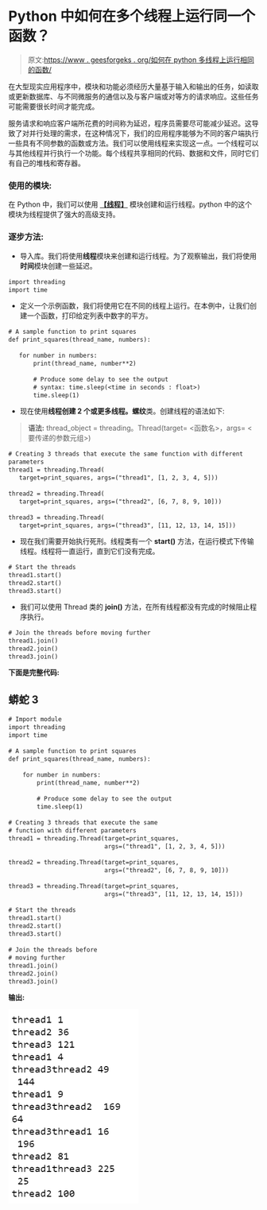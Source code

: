 # Python 中如何在多个线程上运行同一个函数？

> 原文:[https://www . geesforgeks . org/如何在 python 多线程上运行相同的函数/](https://www.geeksforgeeks.org/how-to-run-same-function-on-multiple-threads-in-python/)

在大型现实应用程序中，模块和功能必须经历大量基于输入和输出的任务，如读取或更新数据库、与不同微服务的通信以及与客户端或对等方的请求响应。这些任务可能需要很长时间才能完成。

服务请求和响应客户端所花费的时间称为延迟，程序员需要尽可能减少延迟。这导致了对并行处理的需求，在这种情况下，我们的应用程序能够为不同的客户端执行一些具有不同参数的函数或方法。我们可以使用线程来实现这一点。一个线程可以与其他线程并行执行一个功能。每个线程共享相同的代码、数据和文件，同时它们有自己的堆栈和寄存器。

### 使用的模块:

在 Python 中，我们可以使用 [**【线程】**](https://www.geeksforgeeks.org/thread-based-parallelism-python/) 模块创建和运行线程。python 中的这个模块为线程提供了强大的高级支持。

### 逐步方法:

*   导入库。我们将使用**线程**模块来创建和运行线程。为了观察输出，我们将使用**时间**模块创建一些延迟。

```
import threading
import time
```

*   定义一个示例函数，我们将使用它在不同的线程上运行。在本例中，让我们创建一个函数，打印给定列表中数字的平方。

```
# A sample function to print squares
def print_squares(thread_name, numbers):

   for number in numbers:
       print(thread_name, number**2)

       # Produce some delay to see the output
       # syntax: time.sleep(<time in seconds : float>)
       time.sleep(1)
```

*   现在使用**线程创建 2 个或更多线程。螺纹**类。创建线程的语法如下:

> **语法:** thread_object = threading。Thread(target= <函数名>，args= <要传递的参数元组>)

```
# Creating 3 threads that execute the same function with different parameters
thread1 = threading.Thread(
   target=print_squares, args=("thread1", [1, 2, 3, 4, 5]))

thread2 = threading.Thread(
   target=print_squares, args=("thread2", [6, 7, 8, 9, 10]))

thread3 = threading.Thread(
   target=print_squares, args=("thread3", [11, 12, 13, 14, 15]))
```

*   现在我们需要开始执行死刑。线程类有一个 **start()** 方法，在运行模式下传输线程。线程将一直运行，直到它们没有完成。

```
# Start the threads
thread1.start()
thread2.start()
thread3.start()
```

*   我们可以使用 Thread 类的 **join()** 方法，在所有线程都没有完成的时候阻止程序执行。

```
# Join the threads before moving further
thread1.join()
thread2.join()
thread3.join()
```

**下面是完整代码:**

## 蟒蛇 3

```
# Import module
import threading
import time

# A sample function to print squares
def print_squares(thread_name, numbers):

    for number in numbers:
        print(thread_name, number**2)

        # Produce some delay to see the output
        time.sleep(1)

# Creating 3 threads that execute the same 
# function with different parameters
thread1 = threading.Thread(target=print_squares, 
                           args=("thread1", [1, 2, 3, 4, 5]))

thread2 = threading.Thread(target=print_squares, 
                           args=("thread2", [6, 7, 8, 9, 10]))

thread3 = threading.Thread(target=print_squares, 
                           args=("thread3", [11, 12, 13, 14, 15]))

# Start the threads
thread1.start()
thread2.start()
thread3.start()

# Join the threads before 
# moving further
thread1.join()
thread2.join()
thread3.join()
```

**输出:**

![](img/e95db027d80c8400b030702e5c1e049e.png)